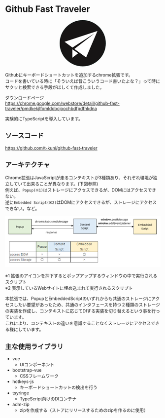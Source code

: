 # Github Fast Traveler

<div style="text-align: center">
<img src="data:image/svg+xml;base64,PD94bWwgdmVyc2lvbj0iMS4wIiBlbmNvZGluZz0iVVRGLTgiIHN0YW5kYWxvbmU9Im5vIj8+Cjwh%0D%0ALS0gQ3JlYXRlZCB3aXRoIElua3NjYXBlIChodHRwOi8vd3d3Lmlua3NjYXBlLm9yZy8pIC0tPgoK%0D%0APHN2ZwogICB4bWxuczpkYz0iaHR0cDovL3B1cmwub3JnL2RjL2VsZW1lbnRzLzEuMS8iCiAgIHht%0D%0AbG5zOmNjPSJodHRwOi8vY3JlYXRpdmVjb21tb25zLm9yZy9ucyMiCiAgIHhtbG5zOnJkZj0iaHR0%0D%0AcDovL3d3dy53My5vcmcvMTk5OS8wMi8yMi1yZGYtc3ludGF4LW5zIyIKICAgeG1sbnM6c3ZnPSJo%0D%0AdHRwOi8vd3d3LnczLm9yZy8yMDAwL3N2ZyIKICAgeG1sbnM9Imh0dHA6Ly93d3cudzMub3JnLzIw%0D%0AMDAvc3ZnIgogICB4bWxuczpzb2RpcG9kaT0iaHR0cDovL3NvZGlwb2RpLnNvdXJjZWZvcmdlLm5l%0D%0AdC9EVEQvc29kaXBvZGktMC5kdGQiCiAgIHhtbG5zOmlua3NjYXBlPSJodHRwOi8vd3d3Lmlua3Nj%0D%0AYXBlLm9yZy9uYW1lc3BhY2VzL2lua3NjYXBlIgogICB3aWR0aD0iNDAwbW0iCiAgIGhlaWdodD0i%0D%0ANDAwbW0iCiAgIHZpZXdCb3g9IjAgMCA0MDAgNDAwIgogICB2ZXJzaW9uPSIxLjEiCiAgIGlkPSJz%0D%0Admc4IgogICBpbmtzY2FwZTp2ZXJzaW9uPSIwLjkyLjEgcjE1MzcxIgogICBzb2RpcG9kaTpkb2Nu%0D%0AYW1lPSJpY29uLnN2ZyI+CiAgPGRlZnMKICAgICBpZD0iZGVmczIiIC8+CiAgPHNvZGlwb2RpOm5h%0D%0AbWVkdmlldwogICAgIGlkPSJiYXNlIgogICAgIHBhZ2Vjb2xvcj0iI2ZmZmZmZiIKICAgICBib3Jk%0D%0AZXJjb2xvcj0iIzY2NjY2NiIKICAgICBib3JkZXJvcGFjaXR5PSIxLjAiCiAgICAgaW5rc2NhcGU6%0D%0AcGFnZW9wYWNpdHk9IjAuMCIKICAgICBpbmtzY2FwZTpwYWdlc2hhZG93PSIyIgogICAgIGlua3Nj%0D%0AYXBlOnpvb209IjAuMjQ3NDg3MzciCiAgICAgaW5rc2NhcGU6Y3g9Ijk2OC43MjczIgogICAgIGlu%0D%0Aa3NjYXBlOmN5PSI0NzMuMDcxMzQiCiAgICAgaW5rc2NhcGU6ZG9jdW1lbnQtdW5pdHM9Im1tIgog%0D%0AICAgIGlua3NjYXBlOmN1cnJlbnQtbGF5ZXI9ImxheWVyMSIKICAgICBzaG93Z3JpZD0iZmFsc2Ui%0D%0ACiAgICAgaW5rc2NhcGU6d2luZG93LXdpZHRoPSIxOTIwIgogICAgIGlua3NjYXBlOndpbmRvdy1o%0D%0AZWlnaHQ9IjEwMTciCiAgICAgaW5rc2NhcGU6d2luZG93LXg9Ii04IgogICAgIGlua3NjYXBlOndp%0D%0AbmRvdy15PSItOCIKICAgICBpbmtzY2FwZTp3aW5kb3ctbWF4aW1pemVkPSIxIiAvPgogIDxtZXRh%0D%0AZGF0YQogICAgIGlkPSJtZXRhZGF0YTUiPgogICAgPHJkZjpSREY+CiAgICAgIDxjYzpXb3JrCiAg%0D%0AICAgICAgIHJkZjphYm91dD0iIj4KICAgICAgICA8ZGM6Zm9ybWF0PmltYWdlL3N2Zyt4bWw8L2Rj%0D%0AOmZvcm1hdD4KICAgICAgICA8ZGM6dHlwZQogICAgICAgICAgIHJkZjpyZXNvdXJjZT0iaHR0cDov%0D%0AL3B1cmwub3JnL2RjL2RjbWl0eXBlL1N0aWxsSW1hZ2UiIC8+CiAgICAgICAgPGRjOnRpdGxlPjwv%0D%0AZGM6dGl0bGU+CiAgICAgIDwvY2M6V29yaz4KICAgIDwvcmRmOlJERj4KICA8L21ldGFkYXRhPgog%0D%0AIDxnCiAgICAgaW5rc2NhcGU6bGFiZWw9IuODrOOCpOODpOODvCAxIgogICAgIGlua3NjYXBlOmdy%0D%0Ab3VwbW9kZT0ibGF5ZXIiCiAgICAgaWQ9ImxheWVyMSIKICAgICB0cmFuc2Zvcm09InRyYW5zbGF0%0D%0AZSgwLDEwMykiPgogICAgPGNpcmNsZQogICAgICAgc3R5bGU9Im9wYWNpdHk6MTtmaWxsOiMxNzE1%0D%0AMTU7ZmlsbC1vcGFjaXR5OjE7c3Ryb2tlOiMwNTg5N2I7c3Ryb2tlLXdpZHRoOjAuNDE3NDYwNTk7%0D%0Ac3Ryb2tlLWxpbmVjYXA6cm91bmQ7c3Ryb2tlLW1pdGVybGltaXQ6NDtzdHJva2UtZGFzaGFycmF5%0D%0AOm5vbmU7c3Ryb2tlLW9wYWNpdHk6MSIKICAgICAgIGlkPSJwYXRoNDUwNiIKICAgICAgIGN4PSIx%0D%0AOTkuOTE3NiIKICAgICAgIGN5PSI5Ny4wODIzOTciCiAgICAgICByPSIxOTkuODg1MjUiIC8+CiAg%0D%0AICA8Y2lyY2xlCiAgICAgICBzdHlsZT0ib3BhY2l0eToxO2ZpbGw6IzE3MTUxNTtmaWxsLW9wYWNp%0D%0AdHk6MTtzdHJva2U6IzA1ODk3YjtzdHJva2Utd2lkdGg6MC40MTc0NjA1OTtzdHJva2UtbGluZWNh%0D%0AcDpyb3VuZDtzdHJva2UtbWl0ZXJsaW1pdDo0O3N0cm9rZS1kYXNoYXJyYXk6bm9uZTtzdHJva2Ut%0D%0Ab3BhY2l0eToxIgogICAgICAgaWQ9InBhdGg0NTA2LTUiCiAgICAgICBjeD0iNzg3LjkxMDU4Igog%0D%0AICAgICAgY3k9IjMxOS40NTA2NSIKICAgICAgIHI9IjE5OS44ODUyNyIgLz4KICAgIDxnCiAgICAg%0D%0AICBzdHlsZT0ib3BhY2l0eToxO2ZpbGw6I2ZmZmZmZiIKICAgICAgIGlkPSJnNDUwNC0wIgogICAg%0D%0AICAgdHJhbnNmb3JtPSJtYXRyaXgoLTAuNjA5MjMwNjQsMCwwLDAuNjA5MjMwNjQsODgyLjM1MDYz%0D%0ALDE3My4zMzU0MykiPgogICAgICA8ZwogICAgICAgICBpZD0iZzQ0OTEtNyIKICAgICAgICAgc3R5%0D%0AbGU9ImZpbGw6I2ZmZmZmZjtmaWxsLW9wYWNpdHk6MSIKICAgICAgICAgdHJhbnNmb3JtPSJtYXRy%0D%0AaXgoLTAuOTMyMDM2MDYsLTAuMzYyMzY1NTMsLTAuMzYyMzY1NTMsMC45MzIwMzYwNiw0ODYuMzUw%0D%0ANSwxMTAuMTY0MTUpIj4KICAgICAgICA8cGF0aAogICAgICAgICAgIGlkPSJwYXRoNDQ4Ny0yIgog%0D%0AICAgICAgICAgIHN0eWxlPSJmaWxsOiNmZmZmZmY7ZmlsbC1vcGFjaXR5OjEiCiAgICAgICAgICAg%0D%0AZD0iTSA0MjMuOSwxNTEuNDEgMTMxLjE1NCwyNDUuMDQzIDY0LjcxMiwyMDkuNSBsIC0zMy40NDks%0D%0AMTIuNjY4IC0xMy4xOTksNC45MyAwLjA1LDAuMDUxIC0wLjE2NCwwLjA2MiAyNi4xNTIsMjcuMTMz%0D%0AIDEyLjY3NiwxMy4yNjIgLTQ5LjE1MSwxMi43NTYgYyAtNC43ODYsMS40NSAtNy43NzgsNS40NDIg%0D%0ALTcuNjIyLDEwLjE2NCAwLjI2Niw3Ljk3MyA5LjMwNSwxNC45NjUgMTcuNTI3LDE2Ljg3NSA4LjU5%0D%0ALDEuOTk2IDEyMS4xNDUsMTQuMjkzIDEyNS4yNDYsMTQuOTM0IGwgMS42NjQsMC4yNTggNjguNzM0%0D%0ALC0xOS40NzMgMzkuMDIzLC0xMC45NjUgLTQ3LjgyNiwxMzcuODc1IDU4LjM5NCwtMjAuMjQ2IGMg%0D%0AMi42MzMsLTAuODYzIDUuMDM5LC0yLjIyMiA3LjE0NSwtNC4wMzggMi4wMDQsLTEuNzMgMy42NDUs%0D%0ALTMuODA1IDQuODcxLC02LjE1MyBsIDkxLjQxNCwtMTM5LjgzMiA4NS4yNTQsLTI0LjE1NiBjIDQy%0D%0ALjUzNSwtMTIuOTE4IDU5LjUwMywtMzkuNjk5IDYwLjUyNywtNTQuNTQ3IDEuMTc2LC0xNy4wMTIg%0D%0ALTQ1LjQ5MiwtNDAuMTIxIC04OC4wNzgsLTI5LjY0OCB6IgogICAgICAgICAgIGNsYXNzPSJzdDAi%0D%0ACiAgICAgICAgICAgaW5rc2NhcGU6Y29ubmVjdG9yLWN1cnZhdHVyZT0iMCIgLz4KICAgICAgICA8%0D%0AcGF0aAogICAgICAgICAgIGlkPSJwYXRoNDQ4OS0xIgogICAgICAgICAgIHN0eWxlPSJmaWxsOiNm%0D%0AZmZmZmY7ZmlsbC1vcGFjaXR5OjEiCiAgICAgICAgICAgZD0ibSAyMjEuMDIyLDE4Ny4xMDEgNjcu%0D%0ANDI2LC0yMC40NzMgNTIuNjU2LC0xNS44NjMgLTAuMTg3LC0wLjA3IDAuMjQ2LC0wLjA3OCAtMTY1%0D%0ALjkxNSwtNjYuMzAxIGMgLTIuMzU1LC0xLjIxOSAtNC44ODYsLTEuOTczIC03LjUyMywtMi4yMzgg%0D%0ALTIuNzY2LC0wLjI4MiAtNS41MTYsLTAuMDEyIC04LjE2OCwwLjc5NyBsIC0zNi44MjgsMTAuNTA0%0D%0AIC0yMi41MTIsNi4zMTYgMC4xMDIsMC4wNzQgLTAuMTk1LDAuMDU0IHoiCiAgICAgICAgICAgY2xh%0D%0Ac3M9InN0MCIKICAgICAgICAgICBpbmtzY2FwZTpjb25uZWN0b3ItY3VydmF0dXJlPSIwIiAvPgog%0D%0AICAgICA8L2c+CiAgICA8L2c+CiAgICA8ZwogICAgICAgc3R5bGU9Im9wYWNpdHk6MTtmaWxsOiNm%0D%0AZmZmZmYiCiAgICAgICBpZD0iZzQ1NTQiCiAgICAgICB0cmFuc2Zvcm09Im1hdHJpeCgwLjU1Njkw%0D%0AOTM4LDAsMCwwLjU1NjkwOTM4LDQyLjQ2NDEwNiwtMzUuOTQ3MDk5KSI+CiAgICAgIDxnCiAgICAg%0D%0AICAgIGlkPSJnNDU0MSIKICAgICAgICAgc3R5bGU9ImZpbGw6I2ZmZmZmZiI+CiAgICAgICAgPHBv%0D%0AbHlnb24KICAgICAgICAgICBpZD0icG9seWdvbjQ1MzciCiAgICAgICAgICAgc3R5bGU9ImZpbGw6%0D%0AI2ZmZmZmZiIKICAgICAgICAgICBwb2ludHM9IjIxMS4yNTcsMzk0LjUyNCAxMjEuNzEsMzMzLjYz%0D%0AOCAxMjEuNzEsNDYzLjczICIKICAgICAgICAgICBjbGFzcz0ic3QwIiAvPgogICAgICAgIDxwb2x5%0D%0AZ29uCiAgICAgICAgICAgaWQ9InBvbHlnb240NTM5IgogICAgICAgICAgIHN0eWxlPSJmaWxsOiNm%0D%0AZmZmZmYiCiAgICAgICAgICAgcG9pbnRzPSIzMzUuNzMsNDU5LjUzMiA1MTIsNDguMjcgMCwyMTYu%0D%0AMTI3IDEyMi45MzgsMzA1LjI2IDQ2NS44MzcsODYuMDQzIDE1Mi42MjgsMzI2Ljc5MSAiCiAgICAg%0D%0AICAgICAgY2xhc3M9InN0MCIgLz4KICAgICAgPC9nPgogICAgPC9nPgogIDwvZz4KICA8c3R5bGUK%0D%0AICAgICBpZD0ic3R5bGU0NDg1IgogICAgIHR5cGU9InRleHQvY3NzIj4KCS5zdDB7ZmlsbDojMzc0%0D%0AMTQ5O30KPC9zdHlsZT4KICA8c3R5bGUKICAgICBpZD0ic3R5bGU0NTM1IgogICAgIHR5cGU9InRl%0D%0AeHQvY3NzIj4KCS5zdDB7ZmlsbDojNEI0QjRCO30KPC9zdHlsZT4KPC9zdmc+Cg==" alt="icon" title="icon" style="width: 150px;">
</div>

Githubにキーボードショートカットを追加するchrome拡張です。  
コードを書いている時に「そういえば昔こういうコード書いたよな？」って時にサクッと検索できる手段がほしくて作成しました。  

ダウンロードページ  
https://chrome.google.com/webstore/detail/github-fast-traveler/pmdkekjlfomldobcjoochbdfpdfhkdna

実験的にTypeScriptを導入しています。

## ソースコード

https://github.com/t-kuni/github-fast-traveler

## アーキテクチャ

Chrome拡張はJavaScriptが走るコンテキストが3種類あり、それぞれ環境が独立していて出来ることが異なります。(下図参照)  
例えば、`Popup(※1)`はストレージにアクセスできるが、DOMにはアクセスできない。  
逆に`Embedded Script(※2)`はDOMにアクセスできるが、ストレージにアクセスできない。など。

<div>
<img src="https://raw.githubusercontent.com/t-kuni/github-fast-traveler/master/docs/chrome-extension-architecture.png" alt="icon" title="icon">
</div>

※1 拡張のアイコンを押下するとポップアップするウィンドウの中で実行されるスクリプト  
※2 表示しているWebサイトに埋め込まれて実行されるスクリプト

本拡張では、PopupとEmbeddedScriptのいずれからも共通のストレージにアクセスしたい要望があったため、共通のインタフェースを持つ２種類のストレージの実装を作成し、コンテキストに応じてDIする実装を切り替えるという事を行っています。  
これにより、コンテキストの違いを意識することなくストレージにアクセスできる様にしています。

## 主な使用ライブラリ

* vue
    * UIコンポーネント
* bootstrap-vue
    * CSSフレームワーク
* hotkeys-js
    * キーボードショートカットの検出を行う
* tsyringe
    * TypeScript向けのDIコンテナ
* adm-zip
    * zipを作成する（ストアにリリースするためのzipを作るのに使用）